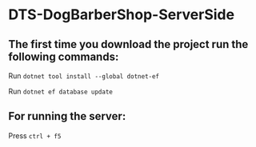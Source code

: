 # DTS-DogBarberShop-ServerSide

## The first time you download the project run the following commands: 

Run `dotnet tool install --global dotnet-ef`

Run `dotnet ef database update`

## For running the server:

Press `ctrl + f5` 
